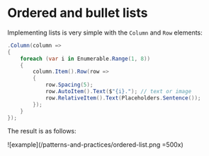 # Ordered and bullet lists

Implementing lists is very simple with the `Column` and `Row` elements:

```csharp
.Column(column =>
{
    foreach (var i in Enumerable.Range(1, 8))
    {
        column.Item().Row(row =>
        {
            row.Spacing(5);
            row.AutoItem().Text($"{i}."); // text or image
            row.RelativeItem().Text(Placeholders.Sentence());
        });
    }
});
```

The result is as follows:

![example](/patterns-and-practices/ordered-list.png =500x)
